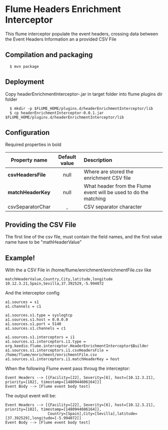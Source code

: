 # Flume Headers Enrichment Interceptor

This flume interceptor populate the event headers, crossing data between the Event Headers Information an a provided CSV File

Compilation and packaging
----------
```
  $ mvn package
```

Deployment
----------

Copy headerEnrichmentInterceptor-<version>.jar in target folder into flume plugins dir folder
```
  $ mkdir -p $FLUME_HOME/plugins.d/headerEnrichmentInterceptor/lib
  $ cp headerEnrichmentInterceptor-0.0.1.jar $FLUME_HOME/plugins.d/headerEnrichmentInterceptor/lib
```

Configuration
----------
Required properties in bold

| Property name | Default value | Description
| ----------------------- | :-----: | :---------- |
| <b>csvHeadersFile</b>| null | Where are stored the enrichment CSV file
| <b>matchHeaderKey</b> | null | What header from the Flume event will be used to do the matching
| csvSeparatorChar | , | CSV separator character

Providing the CSV File
------
<p>The first line of the csv file, must contain the field names, and the first value name have to be "mathHeaderValue"</p>

Example!
---------------------
With the a CSV File in /home/flume/enrichment/enrichmentFile.csv like
```
matchHeaderValue,Country,City,latitude,longitude
10.12.3.21,Spain,Sevilla,37.392529,-5.994072
```
And the interceptor config
```apacheconf
a1.sources = s1
a1.channels = c1

a1.sources.s1.type = syslogtcp
a1.sources.s1.host = 0.0.0.0
a1.sources.s1.port = 5140
a1.sources.s1.channels = c1

a1.sources.s1.interceptors = i1
a1.sources.s1.interceptors.i1.type = org.keedio.flume.interceptor.HeaderEnrichmentInterceptor$Builder
a1.sources.s1.interceptors.i1.csvHeadersFile = /home/flume/enrichment/enrichmentFile.csv
a1.sources.s1.interceptors.i1.matchHeaderKey = host
```

When the following Flume event pass throug the interceptor:
```
Event Headers --> [{Facility=[22], Severity=[6], host=[10.12.3.21], priority=[182], timestamp=[1480944606164]}]
Event Body --> [Flume event body test]
```
The output event will be:
```
Event Headers --> [{Facility=[22], Severity=[6], host=[10.12.3.21], priority=[182], timestamp=[1480944606164]},
                   Country=[Spain],City=[Sevilla],latitude=[37.392529],longitude=[-5.994072]]
Event Body --> [Flume event body test]
```

